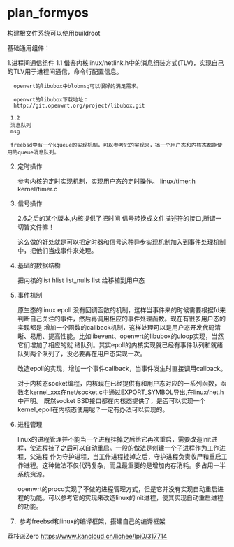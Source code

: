 # plan_formyos


构建根文件系统可以使用buildroot

基础通用组件：

1.进程间通信组件
     1.1
     借鉴内核linux/netlink.h中的消息组装方式(TLV)，实现自己的TLV用于进程间通信，命令行配置信息。

      openwrt的libubox中blobmsg可以很好的满足需求。

      openwrt的libubox下载地址：
      http://git.openwrt.org/project/libubox.git

     1.2
     消息队列
     msg
     
     freebsd中有一个kqueue的实现机制，可以参考它的实现来，搞一个用户态和内核态都能使用的queue消息队列。
     
     
2. 定时操作

    参考内核的定时实现机制，实现用户态的定时操作。
    linux/timer.h  kernel/timer.c 
    
 
3. 信号操作

    
    2.6之后的某个版本,内核提供了把时间 信号转换成文件描述符的接口,所谓一切皆文件嘛！
    
    这么做的好处就是可以把定时器和信号这种异步实现机制加入到事件处理机制中，把他们当成事件来处理。
    
4. 基础的数据结构
   
   把内核的list hlist list_nulls  list 给移植到用户态
   
   
5. 事件机制 
   
   原生态的linux epoll 没有回调函数的机制，这样当事件来的时候需要根据fd来判断自己关注的事件，然后再调用相应的事件处理函数。现在有很多用户态的实现都是
   增加一个函数的callback机制，这样处理可以是用户态开发代码清晰、易用、提高性能。比如libevent、openwrt的libubox的uloop实现，当然它们增加了相应的就
   绪队列。其实epoll的内核实现就已经有事件队列和就绪队列两个队列了，没必要再在用户态实现一次。
   
   改造epoll的实现，增加一个事件callback，当事件发生时直接调用callback。
   
   对于内核态socket编程，内核现在已经提供有和用户态对应的一系列函数，函数名kernel_xxx在net/socket.c中通过EXPORT_SYMBOL导出,在linux/net.h中声明。
   既然socket BSD接口都在内核态提供了，是否可以实现一个kernel_epoll在内核态使用呢？一定有办法可以实现的。
   
6. 进程管理

    linux的进程管理并不能当一个进程挂掉之后给它再次重启，需要改造init进程，使进程挂了之后可以自动重启。一般的做法是创建一个子进程作为工作进程，父进程
    作为守护进程，当工作进程挂掉之后，守护进程负责收尸和重启工作进程。这种做法不仅代码复杂，而且最重要的是增加内存消耗。多占用一半系统资源。
    
    openwrt的procd实现了不做的进程管理方式，但是它并没有实现自动重启进程的功能。可以参考它的实现来改造linux的init进程，使其实现自动重启进程的功能。

7.  参考freebsd和linux的编译框架，搭建自己的编译框架 


荔枝派Zero
https://www.kancloud.cn/lichee/lpi0/317714
